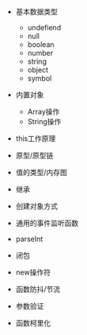  - 基本数据类型
    - undefiend
    - null
    - boolean
    - number
    - string
    - object
    - symbol
 - 内置对象
    - Array操作
    - String操作
 - this工作原理
   
 - 原型/原型链
   
 - 值的类型/内存图
    
 - 继承
 - 创建对象方式
 - 通用的事件监听函数
 - parseInt
 - 闭包
 - new操作符
    
 - 函数防抖/节流
   
 - 参数验证
 - 函数柯里化
